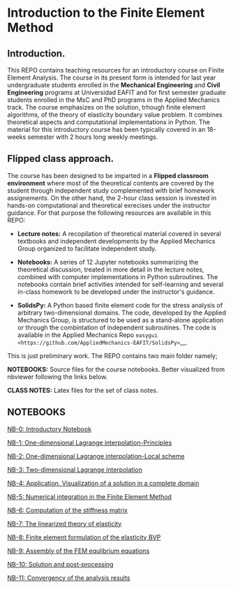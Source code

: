 # Introduction to the Finite Element Method

## Introduction.

This REPO contains teaching resources for an introductory course on Finite Element Analysis. The course in its present form is intended for last year undergraduate students enrolled in the **Mechanical Engineering** and **Civil Engineering** programs at Universidad EAFIT and for first semester graduate students enrolled in the MsC and PhD programs in the Applied Mechanics track. The course emphasizes on the solution, trhough finite element algorithms, of the theory of elasticity boundary value problem. It combines theoretical aspects and computational implementations in Python. The material for this introductory course has been typically covered in an 18-weeks semester with 2 hours long weekly meetings.

## Flipped class approach.

The course has been designed to be imparted in a **Flipped classroom environment** where most of the theoretical contents are covered by the student through independent study complemented with brief homework assignements. On the other hand, the 2-hour class session is invested in hands-on computational and theoretical exrecises under the instructor guidance. For that purpose the following resources are available in this REPO:

* **Lecture notes:** A recopilation of theoretical material covered in several textbooks and independent developments by the Applied Mechanics Group organized to facilitate independent study.

* **Notebooks:** A series of 12 Jupyter notebooks summarizing the theoretical discussion, treated in more detail in the lecture notes, combined with computer implementations in Python subroutines. The notebooks contain brief activities intended for self-learning and several in-class homework to be developed under the instructor's guidance.

* **SolidsPy:** A Python based finite element code for the stress analysis of arbitrary two-dimensional domains. The code, developed by the Applied Mechanics Group, is structured to be used as a stand-alone application or through the combintation of independent subroutines. The code is available in the Applied Mechanics Repo `easygui <https://github.com/AppliedMechanics-EAFIT/SolidsPy>`__.





This is just preliminary work. The REPO contains two main folder namely;

**NOTEBOOKS:** Source files for the course notebooks. Better visualized from nbviewer following the links below.

**CLASS NOTES:** Latex files for the set of class notes.

## NOTEBOOKS

[NB-0: Introductory Notebook](<https://bit.ly/2KlcO4o>)

[NB-1: One-dimensional Lagrange interpolation-Principles](<https://bit.ly/2I7mjm1>)

[NB-2: One-dimensional Lagrange interpolation-Local scheme](<https://bit.ly/2YV1eQM>)

[NB-3: Two-dimensional Lagrange interpolation](<https://bit.ly/2RxBftM>)

[NB-4: Application. Visualization of a solution in a complete domain](<https://bit.ly/2SH0war>)

[NB-5: Numerical integration in the Finite Element Method](<https://bit.ly/2TpVw9w>)

[NB-6: Computation of the stiffness matrix](<https://bit.ly/2Tc2Lml>)

[NB-7: The linearized theory of elasticity](<https://bit.ly/2TLoLoz>)

[NB-8: Finite element formulation of the elasticity BVP](<https://bit.ly/2TJhZzF>)

[NB-9: Assembly of the FEM equlibrium equations](<https://bit.ly/2IqM6VI>)

[NB-10: Solution and post-processing](<https://bit.ly/2CNZOOM>)

[NB-11: Convergency of the analysis results](<https://bit.ly/2TYdg8o>)
